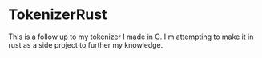 # TokenizerRust

This is a follow up to my tokenizer I made in C. I'm attempting to make it in rust as a side project to further my knowledge.
